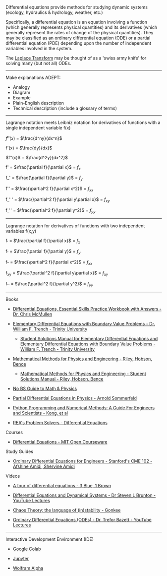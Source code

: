 Differential equations provide methods for studying dynamic systems (ecology, hydraulics & hydrology, weather, etc.)

Specifically, a differential equation is an equation involving a function (which generally represents physical quantities) and its derivatives (which generally represent the rates of change of the physical quantities). They may be classified as an ordinary differential equation (ODE) or a partial differential equation (PDE) depending upon the number of independent variables involved in the system.

The [Laplace Transform](https://mathworld.wolfram.com/LaplaceTransform.html) may be thought of as a 'swiss army knife' for solving many (but not all) ODEs. 

_ _ _ _ 

Make explanations ADEPT:
* Analogy
* Diagram
* Example
* Plain-English description
* Technical description (include a glossary of terms)

- - - -

Lagrange notation meets Leibniz notation for derivatives of functions with a single independent variable f(x)

 $f^n(x)$ = $\frac{d^ny}{dx^n}$

 f'(x) = $\frac{dy}{dx}$

$f"(x)$ = $\frac{d^2y}{dx^2}$



f' = $\frac{\partial f}{\partial x}$ = $f_x$

f_' = $\frac{\partial f}{\partial y}$ = $f_y$

f'' = $\frac{\partial^2 f}{\partial x^2}$ = $f_{xx}$

f_' ' = $\frac{\partial^2 f}{\partial y\partial x}$ = $f_{xy}$

f_'' = $\frac{\partial^2 f}{\partial y^2}$ = $f_{yy}$

- - - -

Lagrange notation for derivatives of functions with two independent variables f(x,y)

f<sub>′</sub> = $\frac{\partial f}{\partial x}$ = $f_x$

f<sub>'</sub> = $\frac{\partial f}{\partial y}$ = $f_y$

f<sub>′′</sub> = $\frac{\partial^2 f}{\partial x^2}$ = $f_{xx}$

f<sub>xy</sub> = $\frac{\partial^2 f}{\partial y\partial x}$ = $f_{xy}$

f<sub>''</sub> = $\frac{\partial^2 f}{\partial y^2}$ = $f_{yy}$

- - - -

Books

* [Differential Equations, Essential Skills Practice Workbook with Answers - Dr. Chris McMullen](https://www.goodreads.com/book/show/63317661-differential-equations-essential-skills-practice-workbook-with-answers)

* [Elementary Differential Equations with Boundary Value Problems - Dr. William F. Trench - Trinity University](https://digitalcommons.trinity.edu/mono/9/)

  * [Student Solutions Manual for Elementary Differential Equations and Elementary Differential Equations with Boundary Value Problems - William F. Trench - Trinity University](https://digitalcommons.trinity.edu/mono/10/)

* [Mathematical Methods for Physics and Engineering - Riley, Hobson, Bence](https://www.cambridge.org/core/books/mathematical-methods-for-physics-and-engineering/911A43AE1CF224743D32707FCC4AE0EB)

   * [Mathematical Methods for Physics and Engineering - Student Solutions Manual - Riley, Hobson, Bence](https://www.cambridge.org/highereducation/books/student-solution-manual-for-mathematical-methods-for-physics-and-engineering-third-edition/1D37BB529AEA8F3DA59E31EC7C7039C0?chapterId=CBO9780511816130A009#contents)

* [No BS Guide to Math & Physics](https://minireference.com)

* [Partial Differential Equations in Physics - Arnold Sommerfeld](https://math.unm.edu/~vageli/courses/Ma466/notes1/466/Sommerfeld.pdf)

* [Python Programming and Numerical Methods: A Guide For Engineers and Scientists - Kong, et al](https://pythonnumericalmethods.berkeley.edu/notebooks/Index.html)

* [REA's Problem Solvers - Differential Equations](https://books.google.com/books/about/The_Differential_Equations_Problem_Solve.html?id=fROsQofvBzAC)

Courses

* [Differential Equations - MIT Open Courseware](https://ocw.mit.edu/courses/18-03sc-differential-equations-fall-2011/)

Study Guides

* [Ordinary Differential Equations for Engineers - Stanford's CME 102 - Afshine Amidi, Shervine Amidi](https://stanford.edu/~shervine/teaching/cme-102/)

Videos

* [A tour of differential equations - 3 Blue, 1 Brown](https://www.3blue1brown.com/topics/differential-equations)

* [Differential Equations and Dynamical Systems - Dr Steven L Brunton - YouTube Lectures](https://www.youtube.com/playlist?list=PLMrJAkhIeNNTYaOnVI3QpH7jgULnAmvPA)

* [Chaos Theory: the language of (in)stability - Gonkee](https://youtu.be/uzJXeluCKMs?si=9QfPoEloXSgbQn3r)

* [Ordinary Differential Equations (ODEs) - Dr. Trefor Bazett - YouTube Lectures](https://youtube.com/playlist?list=PLHXZ9OQGMqxde-SlgmWlCmNHroIWtujBw&si=4jmJGatJeu4eLAgD)

- - - -

Interactive Development Environment (IDE)

* [Google Colab](https://colab.research.google.com)

* [Jupyter](https://jupyter.org)

* [Wolfram Alpha](https://www.wolframalpha.com)


